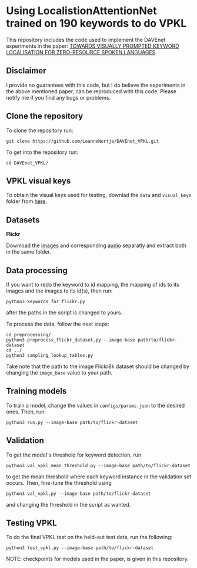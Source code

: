 # Using LocalistionAttentionNet trained on 190 keywords to do VPKL

This repository includes the code used to implement the DAVEnet experiments in the paper: [TOWARDS VISUALLY PROMPTED KEYWORD LOCALISATION FOR ZERO-RESOURCE SPOKEN LANGUAGES](https://arxiv.org/pdf/2210.06229.pdf). 

## Disclaimer

I provide no guarantees with this code, but I do believe the experiments in the above mentioned paper, can be reproduced with this code. Please notify me if you find any bugs or problems. 

## Clone the repository 

To clone the repository run:

```
git clone https://github.com/LeanneNortje/DAVEnet_VPKL.git
```

To get into the repository run:

```
cd DAVEnet_VPKL/
```

## VPKL visual keys

To obtain the visual keys used for testing, downlad the ```data``` and ```visual_keys``` folder from [here](https://github.com/LeanneNortje/VPKL).

## Datasets


**Flickr**

Download the [images](https://www.kaggle.com/datasets/adityajn105/flickr8k) and corresponding [audio](https://groups.csail.mit.edu/sls/downloads/flickraudio/downloads.cgi) separatly and extract both in the same folder. 

## Data processing

If you want to redo the keyword to id mapping, the mapping of ids to its images and the images to its id(s), then run:
```
python3 keywords_for_flickr.py
```
after the paths in the script is changed to yours.

To process the data, follow the next steps: 
```
cd preprocessing/
python3 preprocess_flickr_dataset.py --image-base path/to/flickr-dataset
cd ../
python3 sampling_lookup_tables.py

```
Take note that the path to the image Flickr8k dataset should be changed by changing the ```image_base``` value to your path.

## Training models

To train a model, change the values in ```configs/params.json``` to the desired ones. Then, run:

```
python3 run.py --image-base path/to/flickr-dataset
```

## Validation

To get the model's threshold for keyword detection, run

```
python3 val_vpkl_mean_threshold.py --image-base path/to/flickr-dataset
```
to get the mean threshold where each keyword instance in the validation set occurs. Then, fine-tune the threshold using 

```
python3 val_vpkl.py --image-base path/to/flickr-dataset
```
and changing the threshold in the script as wanted.

## Testing VPKL

To do the final VPKL test on the held-out test data, run the following:

```
python3 test_vpkl.py --image-base path/to/flickr-dataset
```

NOTE: checkpoints for models used in the paper, is given in this repository.